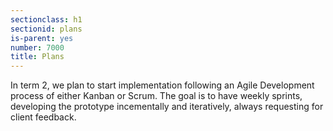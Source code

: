 ```yaml
---
sectionclass: h1
sectionid: plans 
is-parent: yes
number: 7000
title: Plans
---
```

In term 2, we plan to start implementation following an Agile Development process of either Kanban or Scrum. The goal is to have weekly sprints, developing the prototype incementally and iteratively, always requesting for client feedback. 